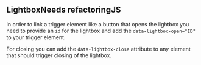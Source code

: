 <h2>Lightbox<span class="status refactor">Needs refactoring</span><span class="status js">JS</span></h2>

In order to link a trigger element like a button that opens the lightbox you need to provide an `id` for the lightbox 
and add the `data-lightbox-open="ID"` to your trigger element.

For closing you can add the `data-lightbox-close` attribute to any element that should trigger closing of the lightbox.
